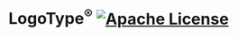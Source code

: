 # LogoType<sup>®</sup> [![Apache License](https://img.shields.io/badge/license-Apache-blue.svg)](https://github.com/CB2L/logotype/blob/master/LICENSE)

